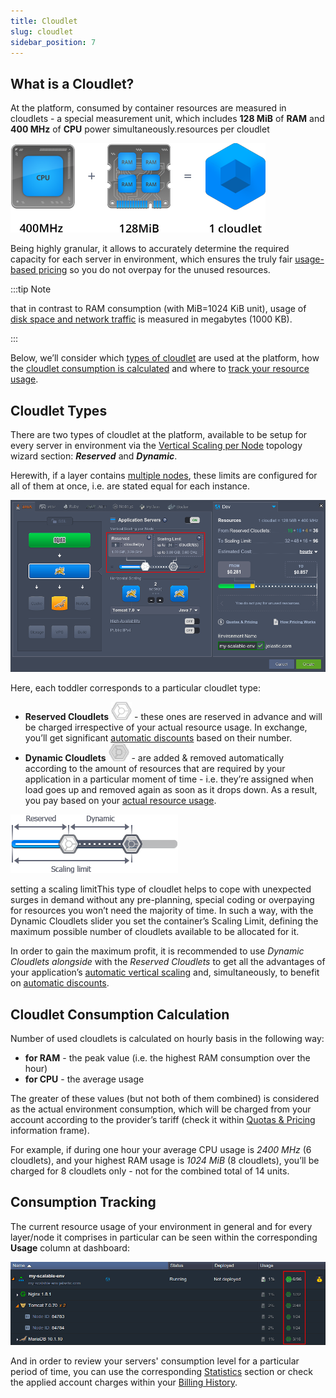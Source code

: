 ```yaml
---
title: Cloudlet
slug: cloudlet
sidebar_position: 7
---
```


## What is a Cloudlet?

At the platform, consumed by container resources are measured in cloudlets - a special measurement unit, which includes **128 MiB** of **RAM** and **400 MHz** of **CPU** power simultaneously.resources per cloudlet

<div style={{
    display:'flex',
    justifyContent: 'center',
    margin: '0 0 1rem 0'
}}>

![Locale Dropdown](./img/Cloudlet/4.71.png)

</div>

Being highly granular, it allows to accurately determine the required capacity for each server in environment, which ensures the truly fair [usage-based pricing](/docs/account-and-pricing/pricing-model-overview) so you do not overpay for the unused resources.

:::tip Note

that in contrast to RAM consumption (with MiB=1024 KiB unit), usage of [disk space and network traffic](/docs/Account&Pricing/Resource%20Charging/Charged%20Resources) is measured in megabytes (1000 KB).

:::

Below, we’ll consider which [types of cloudlet](/docs/PlatformOverview/Cloudlet#cloudlet-types) are used at the platform, how the [cloudlet consumption is calculated](/docs/PlatformOverview/Cloudlet#cloudlet-consumption-calculation) and where to [track your resource usage](/docs/PlatformOverview/Cloudlet#consumption-tracking).

## Cloudlet Types

There are two types of cloudlet at the platform, available to be setup for every server in environment via the [Vertical Scaling per Node](/docs/application-setting/scaling-and-clustering/automatic-vertical-scaling) topology wizard section: **_Reserved_** and **_Dynamic_**.

Herewith, if a layer contains [multiple nodes](/docs/ApplicationSetting/Scaling%20And%20Clustering/Horizontal%20Scaling), these limits are configured for all of them at once, i.e. are stated equal for each instance.

![Locale Dropdown](./img/Cloudlet/4.72.png)

Here, each toddler corresponds to a particular cloudlet type:

- **Reserved Cloudlets** ![Locale Dropdown](./img/Cloudlet/4.73.png) - these ones are reserved in advance and will be charged irrespective of your actual resource usage. In exchange, you’ll get significant [automatic discounts](/docs/Account&Pricing/Automatic%20Discounts) based on their number.
- **Dynamic Cloudlets** ![Locale Dropdown](./img/Cloudlet/4.74.png) - are added & removed automatically according to the amount of resources that are required by your application in a particular moment of time - i.e. they’re assigned when load goes up and removed again as soon as it drops down. As a result, you pay based on your [actual resource usage](/docs/account-and-pricing/pricing-model-overview).

<div style={{
    display:'flex',
    justifyContent: 'center',
    margin: '0 0 1rem 0'
}}>

![Locale Dropdown](./img/Cloudlet/4.75.png)

</div>

setting a scaling limitThis type of cloudlet helps to cope with unexpected surges in demand without any pre-planning, special coding or overpaying for resources you won’t need the majority of time. In such a way, with the Dynamic Cloudlets slider you set the container’s Scaling Limit, defining the maximum possible number of cloudlets available to be allocated for it.

In order to gain the maximum profit, it is recommended to use _Dynamic Cloudlets alongside_ with the _Reserved Cloudlets_ to get all the advantages of your application’s [automatic vertical scaling](/docs/application-setting/scaling-and-clustering/automatic-vertical-scaling) and, simultaneously, to benefit on [automatic discounts](/docs/Account&Pricing/Automatic%20Discounts).

## Cloudlet Consumption Calculation

Number of used cloudlets is calculated on hourly basis in the following way:

- **for RAM** - the peak value (i.e. the highest RAM consumption over the hour)
- **for CPU** - the average usage

The greater of these values (but not both of them combined) is considered as the actual environment consumption, which will be charged from your account according to the provider’s tariff (check it within [Quotas & Pricing](/docs/Account&Pricing/Resource%20Charging/Pricing%20FAQ) information frame).

For example, if during one hour your average CPU usage is _2400 MHz_ (6 cloudlets), and your highest RAM usage is _1024 MiB_ (8 cloudlets), you’ll be charged for 8 cloudlets only - not for the combined total of 14 units.

## Consumption Tracking

The current resource usage of your environment in general and for every layer/node it comprises in particular can be seen within the corresponding **Usage** column at dashboard:

![Locale Dropdown](./img/Cloudlet/4.76.png)

And in order to review your servers' consumption level for a particular period of time, you can use the corresponding [Statistics](/docs/application-setting/built-in-monitoring/statistics) section or check the applied account charges within your [Billing History](/docs/account-and-pricing/resource-charging/monitoring-consumed-resources).
